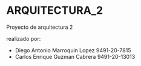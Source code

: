 # ARQUITECTURA_2
Proyecto de arquitectura 2

realizado por:
* Diego Antonio Marroquin Lopez 9491-20-7815
* Carlos Enrique Guzman Cabrera 9491-20-13013
